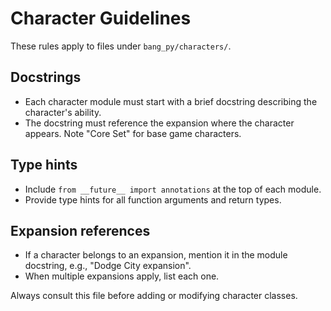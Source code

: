 # Character Guidelines

These rules apply to files under `bang_py/characters/`.

## Docstrings
- Each character module must start with a brief docstring describing the character's ability.
- The docstring must reference the expansion where the character appears. Note "Core Set" for
  base game characters.

## Type hints
- Include `from __future__ import annotations` at the top of each module.
- Provide type hints for all function arguments and return types.

## Expansion references
- If a character belongs to an expansion, mention it in the module docstring, e.g., "Dodge City
  expansion".
- When multiple expansions apply, list each one.

Always consult this file before adding or modifying character classes.

